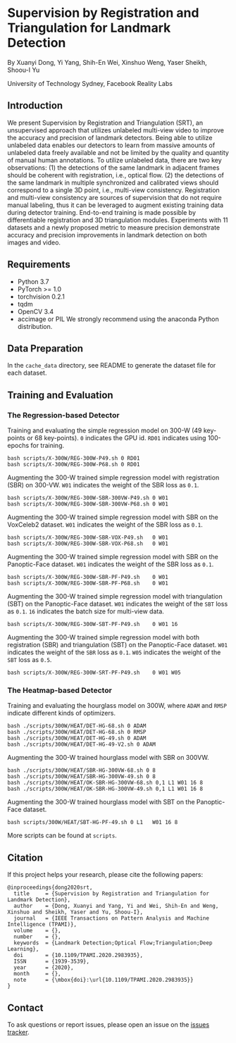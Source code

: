 # Supervision by Registration and Triangulation for Landmark Detection
By Xuanyi Dong, Yi Yang, Shih-En Wei, Xinshuo Weng, Yaser Sheikh, Shoou-I Yu

University of Technology Sydney, Facebook Reality Labs

## Introduction
We present Supervision by Registration and Triangulation (SRT), an unsupervised approach that utilizes unlabeled multi-view video to improve the accuracy and precision of landmark detectors. Being able to utilize unlabeled data enables our detectors to learn from massive amounts of unlabeled data freely available and not be limited by the quality and quantity of manual human annotations. To utilize unlabeled data, there are two key observations: (1) the detections of the same landmark in adjacent frames should be coherent with registration, i.e., optical flow. (2) the detections of the same landmark in multiple synchronized and calibrated views should correspond to a single 3D point, i.e., multi-view consistency. Registration and multi-view consistency are sources of supervision that do not require manual labeling, thus it can be leveraged to augment existing training data during detector training. End-to-end training is made possible by differentiable registration and 3D triangulation modules. Experiments with 11 datasets and a newly proposed metric to measure precision demonstrate accuracy and precision improvements in landmark detection on both images and video.


## Requirements

- Python 3.7
- PyTorch >= 1.0 
- torchvision 0.2.1
- tqdm
- OpenCV 3.4
- accimage or PIL
We strongly recommend using the anaconda Python distribution.



## Data Preparation

In the `cache_data` directory, see README to generate the dataset file for each dataset.


## Training and Evaluation


### The Regression-based Detector

Training and evaluating the simple regression model on 300-W (49 key-points or 68 key-points).
`0` indicates the GPU id. `RD01` indicates using 100-epochs for training.
```
bash scripts/X-300W/REG-300W-P49.sh 0 RD01
bash scripts/X-300W/REG-300W-P68.sh 0 RD01
```

Augmenting the 300-W trained simple regression model with registration (SBR) on 300-VW.
`W01` indicates the weight of the SBR loss as `0.1`.
```
bash scripts/X-300W/REG-300W-SBR-300VW-P49.sh 0 W01
bash scripts/X-300W/REG-300W-SBR-300VW-P68.sh 0 W01
```

Augmenting the 300-W trained simple regression model with SBR on the VoxCeleb2 dataset.
`W01` indicates the weight of the SBR loss as `0.1`.
```
bash scripts/X-300W/REG-300W-SBR-VOX-P49.sh   0 W01
bash scripts/X-300W/REG-300W-SBR-VOX-P68.sh   0 W01
```

Augmenting the 300-W trained simple regression model with SBR on the Panoptic-Face dataset.
`W01` indicates the weight of the SBR loss as `0.1`.
```
bash scripts/X-300W/REG-300W-SBR-PF-P49.sh    0 W01
bash scripts/X-300W/REG-300W-SBR-PF-P68.sh    0 W01
```

Augmenting the 300-W trained simple regression model with triangulation (SBT) on the Panoptic-Face dataset.
`W01` indicates the weight of the `SBT` loss as `0.1`. `16` indicates the batch size for multi-view data.
```
bash scripts/X-300W/REG-300W-SBT-PF-P49.sh    0 W01 16
```

Augmenting the 300-W trained simple regression model with both registration (SBR) and triangulation (SBT) on the Panoptic-Face dataset.
`W01` indicates the weight of the `SBR` loss as `0.1`.
`W05` indicates the weight of the `SBT` loss as `0.5`.
```
bash scripts/X-300W/REG-300W-SRT-PF-P49.sh    0 W01 W05
```

### The Heatmap-based Detector

Training and evaluating the hourglass model on 300W, where `ADAM` and `RMSP` indicate different kinds of optimizers.
```
bash ./scripts/300W/HEAT/DET-HG-68.sh 0 ADAM
bash ./scripts/300W/HEAT/DET-HG-68.sh 0 RMSP
bash ./scripts/300W/HEAT/DET-HG-49.sh 0 ADAM
bash ./scripts/300W/HEAT/DET-HG-49-V2.sh 0 ADAM
```

Augmenting the 300-W trained hourglass model with SBR on 300VW.
```
bash ./scripts/300W/HEAT/SBR-HG-300VW-68.sh 0 8
bash ./scripts/300W/HEAT/SBR-HG-300VW-49.sh 0 8
bash ./scripts/300W/HEAT/OK-SBR-HG-300VW-68.sh 0,1 L1 W01 16 8
bash ./scripts/300W/HEAT/OK-SBR-HG-300VW-49.sh 0,1 L1 W01 16 8
```

Augmenting the 300-W trained hourglass model with SBT on the Panoptic-Face dataset.
```
bash scripts/300W/HEAT/SBT-HG-PF-49.sh 0 L1   W01 16 8
```

More scripts can be found at `scripts`.


## Citation

If this project helps your research, please cite the following papers:
```
@inproceedings{dong2020srt,
  title     = {Supervision by Registration and Triangulation for Landmark Detection},
  author    = {Dong, Xuanyi and Yang, Yi and Wei, Shih-En and Weng, Xinshuo and Sheikh, Yaser and Yu, Shoou-I},
  journal   = {IEEE Transactions on Pattern Analysis and Machine Intelligence (TPAMI)},
  volume    = {},
  number    = {},
  keywords  = {Landmark Detection;Optical Flow;Triangulation;Deep Learning},
  doi       = {10.1109/TPAMI.2020.2983935},
  ISSN      = {1939-3539},
  year      = {2020},
  month     = {},
  note      = {\mbox{doi}:\url{10.1109/TPAMI.2020.2983935}}
}
```

## Contact
To ask questions or report issues, please open an issue on the [issues tracker](https://github.com/D-X-Y/landmark-detection/issues).


